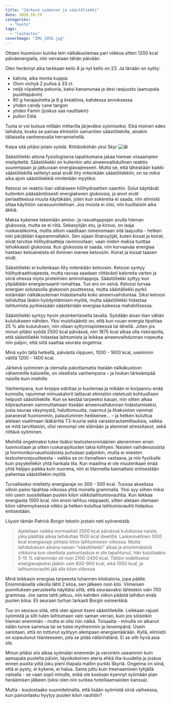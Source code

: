 ```yaml
---
title: "Järkevä syöminen ja säästöliekki"
date: 2020-10-29
categories: 
  - "kunto"
tags: 
  - "laihdutus"
coverImage: "IMG_1058.jpg"
---
```


Ottaen huomioon kuinka tein nälkäkuolemaa pari viikkoa sitten 1200 kcal päiväenergialla, niin verrataan tähän päivään.

<!--more-->

Olen herännyt aika tarkkaan kello 8 ja nyt kello on 23. Ja tänään on syöty:

- kahvia, aika monta kuppia
- Olvin vichyä 2 pulloa á 33 cl.
- neljä viipaletta pekonia, kaksi kanamunaa ja desi raejuusto (aamupala puoliltapäivin)
- 80 g herajauhetta ja 8 g kreatiinia, kahdessa annoksessa
- yhden candy cane tangon
- yhden Famin (joskus saa nauttiakin)
- pullon Ediä

Tuota ei voi kutsua millään mittarilla järjeväksi syömiseksi. Eikä moinen edes laihduta, koska se painaa elimistön samantien säästöliekille, ainakin tällaisella vanhenevalla herramiehellä.

Kaipa sitä pitäisi jotain syödä. Riittäisiköhän yksi Skyr ![:laughing:](images/laughing.png ":laughing:")

Säästöliekki aitona fysiologisena tapahtumana jakaa hieman viisaampien mielipiteitä. Säästöliekki on kuitenkin aito aineenvaihdullinen reaktio suurempaan ja jatkuvaan energiavajeeseen. Mutta se, että läheskään kaikki säästöliekillä selitetyt asiat eivät liity mitenkään säästöliekkiin, on se miksi aika ajoin säästöliekkiä nimitetään myytiksi.

Ketoosi on reaktio liian vähäiseen hiilihydraattien saantiin. Solut käyttävät kuitenkin pääsääntöisesti energiakseen glukoosia, ja aivot eivät periaatteessa muuta käytäkään, joten kun sokereita ei saada, niin elimistö ottaa käyttöön varasuunnitelman. Jos moista ei olisi, niin kuoltaisiin aika äkkiä.

Maksa kykenee tekemään amino- ja rasvahappojen avulla hieman glukoosia, mutta se ei riitä. Sekasyöjän etu, ja kirous, on laaja ruokavalikoima, mutta silloin vaaditaan nimenomaan sitä laajuutta - hetken toki pärjätään kapeammallakin. Sen sijaan lihansyöjät, kuten kissat ja koirat, eivät tarvitse hiilihydraatteja ravinnostaan, vaan niiden maksa tuottaa tehokkaasti glukoosia. Kun glukoosia ei saada, niin korvaavaa energiaa haetaan ketoaineista eli ihminen menee ketoosiin. Koirat ja kissat taasen eivät.

Säästöliekki ei kuitenkaan liity mitenkään ketoosiin. Ketoosi syntyy hiilihydraattivajeesta, mutta rasvaa saadaan riittävästi kaloreita varten ja siinä ohessa myös proteiinien aminohappoja. Säästöliekki syttyy kun ylipäätään energiansaanti romahtaa. Tuo ero on selvä. Ketoosi turvaa energian solutasolla glukoosin puutteessa, mutta säästäliekki pyrkii estämään nälkäkuoleman hidastamalla koko aineenvaihduntaa. Siksi ketoosi laihduttaa läskin hyödyntämisen myötä, mutta säästöliekki hidastaa laihtumista pyrkiessään säästämään energiaa kaikessa mahdollisessa.

Säästöliekki syntyy hyvin yksinkertaisella tavalla. Syödään aivan liian vähän kulutukseen nähden. Yksi muistisääntö on, että kun ruuan energia tipahtaa 25 % alle kulutuksen, niin ollaan syttymispisteessä tai lähellä. Joten jos minun pitäisi syödä 2500 kcal päivässä, niin 1875 kcal alkaa olla riskirajoilla, että säästöliekki hidastaa laihtumista ja leikkaa aineenvaihdunnan nopeutta niin paljon, että siitä saattaa seurata ongelmia.

Minä syön tällä hetkellä, päivästä riippuen, 1000 - 1600 kcal, useimmin välillä 1200 - 1400 kcal.

Järkevä syöminen ja olemalla pakottamatta itseään nälkäkuoloon vähemmille kaloreille, on oleellista vanhempana – ja hiukan tärkeämpää naisille kuin miehille.

Vanhempana, kun kroppa odottaa jo kuolemaa ja mikään ei korjaannu enää kunnolla, rajummat miinuskalorit laittavat elimistön oletetusti kohtuullisen helposti säästöliekille. Kun se kestää tarpeeksi kauan, niin sitten alkaa kilpirauhanen sammuttamaan itseään aineenvaihdunnan hidastamiseksi, josta seuraa väsymystä, haluttomuutta, naarmut ja lihaksiston vammat paranevat huonommin, palautuminen heikkenee... – ja hetken kuluttua aletaan vaatimaan lääkäriltä T3-kuuria sekä varastorautamittauksia, vaikka se mitä tarvittaisiin, olisi rennompi ote elämään ja alemmat stressitasot, sekä riittävä syöminen.

Miehillä ongelmaksi tulee lisäksi testosteronimäärien aleneminen ensin luonnostaan ja sitten ruokarajoitusten takia kiihtyen. Naisten vaihdevuosista ja hormonikorvaushoidoista puhutaan paljonkin, mutta ei miesten testosteronipuutteesta - vaikka se on tismalleen vastaava, ja niin fysiikalle kuin psyykellekin yhtä hankala tila. Kun maailma ei ole muutenkaan enää yhtä helppo paikka kuin nuorena, niin ei tilannetta kannattaisi entisestään pahentaa säästöliekin myötä.

Turvalliseksi mielletty energiavaje on 300 - 500 kcal. Tuossa akselissa silloin paino tipahtaa viikossa yhtä monella grammalla. Yksi syy siihen miksi niin usein suositellaan puolen kilon viikkolaihtumisvauhtia. Kun leikkaa energiasta 1000 kcal, niin ensin laihtuu reippaasti, sitten aletaan olemaan kilon vähennyksessä viikko ja hetken kuluttua laihtumisvauhti hidastuu entisestään.

Löysin tämän Patrick Borgin tekstin jostain neti syövereistä:

> Ajatellaan vaikka normaalisti 2500 kcal päivässä kuluttavaa naista, joka päättää alkaa laihduttaa 1500 kcal dieetillä. Laskennallinen 1000 kcal energiavaje johtaisi kilon laihtumiseen viikossa. Mutta laihdutuksen aikana naisen “säästöliekki” alkaa ja ensimmäisinä viikkoina kun oleellista painonlaskua ei ole tapahtunut, hän kuluttaakin 5-15 % vähemmän eli noin 2100-2400 kcal. Tällöin todelliseksi energiavajeeksi jääkin vain 600-900 kcal, eikä 1000 kcal, ja laihtumisvauhti jää alle kilon viikossa

Minä leikkasin energiaa tarpeesta tuhannen kilokaloria, jopa päälle. Ensimmäisellä viikolla lähti 2 kiloa, sen jälkeen noin kilo. Viimeisen punnituksen perusteella näyttäisi siltä, että seuraavaksi lähteekin vain 700 grammaa. Jos sama tahti jatkuu, niin kahden viikon päästä laihdun enää puolen kiloa. Eli seuraan turhan tarkasti Borgin esimerkkiä.

Tuo on seuraus siitä, että olen ajanut itseni säästöliekille. Leikkaan rajusti syömistä ja silti tulen laihtumaan vain saman verran, kuin jos söisinkin hieman enemmän - mutta ei olisi niin nälkä. Toisaalta - minulla on alkanut nälän tunne sammua tai se tulee myöhemmin ja lievempänä. Usein sanotaan, että on tottunut syötyyn alempaan energiamäärään. Kyllä, elimistö on sopeutunut tilanteeseen, jota se pitää nälänhätänä. Ei se silti hyvä asia ole.

Minun pitäisi siis alkaa syömään enemmän ja varsinkin useammin kuin aamupala puolelta päivin, täysikokoinen ateria ehkä ilta-kuudelta ja joskus ennen puolta yötä joku pieni iltapala malliin purkki Skyriä. Ongelma on siinä, että ei pysty, ei kykene, ei halua. Sama juttu kuin treenaaminen tyhjällä vatsalla - se vaan sopii minulle, enkä ole koskaan kyennyt syömään pian heräämisen jälkeen (siksi olen niin surkea hotelliaamiaisten kanssa).

Mutta - kuulostaako suunnitelmalta, että lisään syömistä siinä vaiheessa, kun painonlasku hyytyy puolen kilon vauhtiin?
